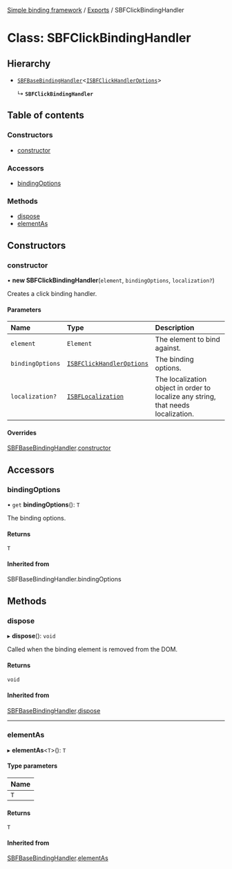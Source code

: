 [Simple binding framework](../README.md) / [Exports](../modules.md) / SBFClickBindingHandler

# Class: SBFClickBindingHandler

## Hierarchy

- [`SBFBaseBindingHandler`](SBFBaseBindingHandler.md)<[`ISBFClickHandlerOptions`](../interfaces/ISBFClickHandlerOptions.md)\>

  ↳ **`SBFClickBindingHandler`**

## Table of contents

### Constructors

- [constructor](SBFClickBindingHandler.md#constructor)

### Accessors

- [bindingOptions](SBFClickBindingHandler.md#bindingoptions)

### Methods

- [dispose](SBFClickBindingHandler.md#dispose)
- [elementAs](SBFClickBindingHandler.md#elementas)

## Constructors

### constructor

• **new SBFClickBindingHandler**(`element`, `bindingOptions`, `localization?`)

Creates a click binding handler.

#### Parameters

| Name | Type | Description |
| :------ | :------ | :------ |
| `element` | `Element` | The element to bind against. |
| `bindingOptions` | [`ISBFClickHandlerOptions`](../interfaces/ISBFClickHandlerOptions.md) | The binding options. |
| `localization?` | [`ISBFLocalization`](../interfaces/ISBFLocalization.md) | The localization object in order to localize any string, that needs localization. |

#### Overrides

[SBFBaseBindingHandler](SBFBaseBindingHandler.md).[constructor](SBFBaseBindingHandler.md#constructor)

## Accessors

### bindingOptions

• `get` **bindingOptions**(): `T`

The binding options.

#### Returns

`T`

#### Inherited from

SBFBaseBindingHandler.bindingOptions

## Methods

### dispose

▸ **dispose**(): `void`

Called when the binding element is removed from the DOM.

#### Returns

`void`

#### Inherited from

[SBFBaseBindingHandler](SBFBaseBindingHandler.md).[dispose](SBFBaseBindingHandler.md#dispose)

___

### elementAs

▸ **elementAs**<`T`\>(): `T`

#### Type parameters

| Name |
| :------ |
| `T` |

#### Returns

`T`

#### Inherited from

[SBFBaseBindingHandler](SBFBaseBindingHandler.md).[elementAs](SBFBaseBindingHandler.md#elementas)
